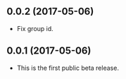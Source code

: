 
## 0.0.2 (2017-05-06)
- Fix group id.

## 0.0.1 (2017-05-06)
- This is the first public beta release.